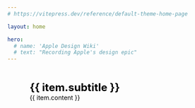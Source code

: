```yaml
---
# https://vitepress.dev/reference/default-theme-home-page

layout: home

hero:
  # name: 'Apple Design Wiki'
  # text: "Recording Apple's design epic"
---
```


<script setup lang="ts">
import { data } from '.vitepress/theme/wiki.data'
</script>

<div class="main">
  <a class="item" v-for="item of data" :href="item.href">
    <div class="left">
      <div class="title">{{ item.subtitle }}</div>
      <div class="content">{{ item.content }}</div>
    </div>
    <img :src="item.href + item.images[0]" :alt="item.images[0]" />
  </a>
</div>

<style lang="scss" scoped>
.main {
  display: flex;
  flex-direction: column;

  > .item {
    margin: 1em 0;
    padding: 1em 25% 1em 10%;
    display: flex;
    justify-content: space-between;

    text-decoration: none;
    color: black;

    &:hover {
      background: #f5f5f5;
    }

    > .left {
      display: flex;
      flex-direction: column;

      > .title {
        font-weight: bold;
        font-size: 1.5rem;
      }
    }

    > img {
      max-width: 300px;
    }
  }
}
</style>

<style lang="scss">
.VPHome > .vp-doc.container {
  padding: 0;
  margin: 0;
  max-width: initial;
}
</style>
